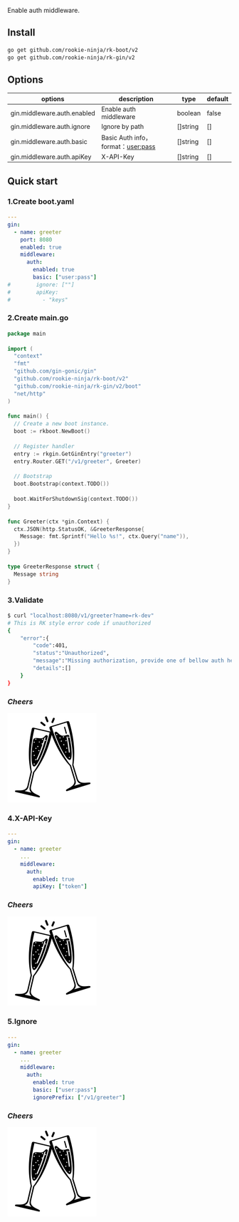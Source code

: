 Enable auth middleware.

## Install
```bash
go get github.com/rookie-ninja/rk-boot/v2
go get github.com/rookie-ninja/rk-gin/v2
```

## Options
| options                     | description                        | type     | default |
|-----------------------------|------------------------------------|----------|---------|
| gin.middleware.auth.enabled | Enable auth middleware             | boolean  | false   |
| gin.middleware.auth.ignore  | Ignore by path                     | []string | []      |
| gin.middleware.auth.basic   | Basic Auth info，format：<user:pass> | []string | []      |
| gin.middleware.auth.apiKey  | X-API-Key                          | []string | []      |

## Quick start
### 1.Create boot.yaml
```yaml
---
gin:
  - name: greeter
    port: 8080
    enabled: true
    middleware:
      auth:
        enabled: true
        basic: ["user:pass"]
#        ignore: [""]
#        apiKey:
#          - "keys"
```

### 2.Create main.go
```go
package main

import (
  "context"
  "fmt"
  "github.com/gin-gonic/gin"
  "github.com/rookie-ninja/rk-boot/v2"
  "github.com/rookie-ninja/rk-gin/v2/boot"
  "net/http"
)

func main() {
  // Create a new boot instance.
  boot := rkboot.NewBoot()

  // Register handler
  entry := rkgin.GetGinEntry("greeter")
  entry.Router.GET("/v1/greeter", Greeter)

  // Bootstrap
  boot.Bootstrap(context.TODO())

  boot.WaitForShutdownSig(context.TODO())
}

func Greeter(ctx *gin.Context) {
  ctx.JSON(http.StatusOK, &GreeterResponse{
    Message: fmt.Sprintf("Hello %s!", ctx.Query("name")),
  })
}

type GreeterResponse struct {
  Message string
}

```

### 3.Validate
```bash
$ curl "localhost:8080/v1/greeter?name=rk-dev"
# This is RK style error code if unauthorized
{
    "error":{
        "code":401,
        "status":"Unauthorized",
        "message":"Missing authorization, provide one of bellow auth header:[Basic Auth]",
        "details":[]
    }
}
```

### _**Cheers**_
![](../../../../img/user-guide/cheers.png)

### 4.X-API-Key
```yaml
---
gin:
  - name: greeter
    ...
    middleware:
      auth:
        enabled: true
        apiKey: ["token"]
```

### _**Cheers**_
![](../../../../img/user-guide/cheers.png)

### 5.Ignore
```yaml
---
gin:
  - name: greeter
    ...
    middleware:
      auth:
        enabled: true
        basic: ["user:pass"]
        ignorePrefix: ["/v1/greeter"]
```

### _**Cheers**_
![](../../../../img/user-guide/cheers.png)